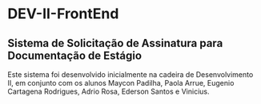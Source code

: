 # DEV-II-FrontEnd

## Sistema de Solicitação de Assinatura para Documentação de Estágio

Este sistema foi desenvolvido inicialmente na cadeira de Desenvolvimento II, em conjunto com os alunos Maycon Padilha, Paola Arrue, Eugenio Cartagena Rodrigues, Adrio Rosa, Ederson Santos e Vinicius.
